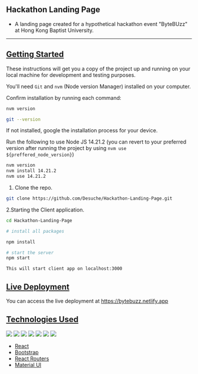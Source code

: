 ## Hackathon Landing Page
- A landing page created for a hypothetical hackathon event "ByteBUzz" at Hong Kong Baptist University.


---


## [Getting Started]()

These instructions will get you a copy of the project up and running on your local machine for development and testing purposes.

You'll need `Git` and `nvm` (Node version Manager) installed on your computer.

Confirm installation by running each command:

```bash
nvm version
```
```bash
git --version
```

If not installed, google the installation process for your device.


Run the following to use  Node JS 14.21.2  (you can revert to your preferred version after running the project by using `nvm use ${preffered_node_version}`)

```bash
nvm version
nvm install 14.21.2
nvm use 14.21.2

```

1. Clone the repo.

```bash
git clone https://github.com/Desuche/Hackathon-Landing-Page.git
```

2.Starting the Client application.

```bash
cd Hackathon-Landing-Page

# install all packages

npm install

# start the server
npm start
```

`This will start client app on localhost:3000`


## [Live Deployment]()

You can access the live deployment at https://bytebuzz.netlify.app


## [Technologies Used]()

<p>

<img src ="https://img.shields.io/badge/HTML5-E34F26?style=for-the-badge&logo=html5&logoColor=white"/>

<img src ="https://img.shields.io/badge/CSS3-1572B6?style=for-the-badge&logo=css3&logoColor=white"/>

<img src="https://img.shields.io/badge/JavaScript-F7DF1E?style=for-the-badge&logo=javascript&logoColor=black"/>

<img src ="https://img.shields.io/badge/Sass-CC6699?style=for-the-badge&logo=sass&logoColor=white"/>

<img src="https://img.shields.io/badge/React-20232A?style=for-the-badge&logo=react&logoColor=61DAFB"/>

<img src="https://img.shields.io/badge/React_Router-CA4245?style=for-the-badge&logo=react-router&logoColor=white"/>

<img src="https://img.shields.io/badge/Material--UI-0081CB?style=for-the-badge&logo=material-ui&logoColor=white"/>

</p>

- [React]()
- [Bootstrap]()
- [React Routers]()
- [Material UI]()

